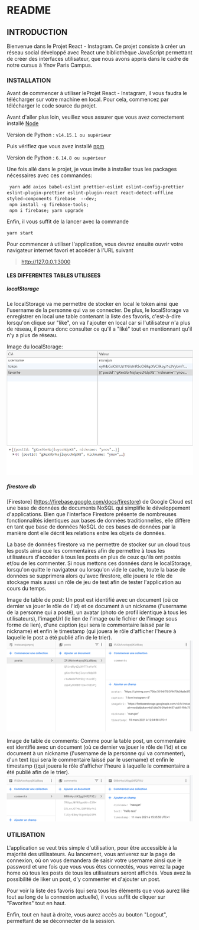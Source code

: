# README

## INTRODUCTION

Bienvenue dans le Projet React - Instagram. Ce projet consiste à créer un réseau social développé avec React une bibliothèque JavaScript permettant de créer des interfaces utilisateur, que nous avons appris dans le cadre de notre cursus à Ynov Paris Campus.

### INSTALLATION

Avant de commencer à utiliser leProjet React - Instagram, il vous faudra le télécharger sur votre machine en local. Pour cela, commencez par télécharger le code source du projet.

Avant d'aller plus loin, veuillez vous assurer que vous avez correctement installé [Node](https://nodejs.org/en/download/)

Version de Python : `v14.15.1 ou supérieur`

Puis vérifiez que vous avez installé [npm](https://www.npmjs.com/get-npm)

Version de Python : `6.14.8 ou supérieur`

Une fois allé dans le projet, je vous invite à installer tous les packages nécessaires avec ces commandes:
```
 yarn add axios babel-eslint prettier-eslint eslint-config-prettier eslint-plugin-prettier eslint-plugin-react react-detect-offline styled-components firebase  --dev;
 npm install -g firebase-tools; 
 npm i firebase; yarn upgrade
```

Enfin, il vous suffit de la lancer avec la commande
```
yarn start
```

Pour commencer à utiliser l'application, vous devrez ensuite ouvrir votre navigateur internet favori et accéder à l'URL suivant

> http://127.0.0.1:3000


#### LES DIFFERENTES TABLES UTILISEES 
##### localStorage
Le localStorage va me permettre de stocker en local le token ainsi que l'username de la personne qui va se connecter.
De plus, le localStorage va enregistrer en local une table contenant la liste des favoris, c'est-à-dire lorsqu'on clique sur "like", on va l'ajouter en local car si l'utilisateur n'a plus de réseau, il pourra donc consulter ce qu'il a "liké" tout en mentionnant qu'il n'y a plus de réseau.

Image du localStorage:
![localStorage Table](./localStorage.png)

##### firestore db
[Firestore] (https://firebase.google.com/docs/firestore) de Google Cloud est une base de données de documents NoSQL qui simplifie le développement d'applications. Bien que l'interface Firestore présente de nombreuses fonctionnalités identiques aux bases de données traditionnelles, elle diffère en tant que base de données NoSQL de ces bases de données par la manière dont elle décrit les relations entre les objets de données.

La base de données firestore va me permettre de stocker sur un cloud tous les posts ainsi que les commentaires afin de permettre à tous les utilisateurs d'accéder à tous les posts en plus de ceux qu'ils ont postés et/ou de les commenter. Si nous mettons ces données dans le localStorage, lorsqu'on quitte le navigateur ou lorsqu'on vide le cache, toute la base de données se supprimera alors qu'avec firestore, elle jouera le rôle de stockage mais aussi un rôle de jeu de test afin de tester l'application au cours du temps.

Image de table de post:
Un post est identifié avec un document (où ce dernier va jouer le rôle de l'id) et ce document à un nickname (l'username de la personne qui a posté), un avatar (photo de profil identique à tous les utilisateurs), l'imageUrl (le lien de l'image ou le fichier de l'image sous forme de lien), d'une caption (qui sera le commentaire laissé par le nickname) et enfin le timestamp (qui jouera le rôle d'afficher l'heure à laquelle le post a été publié afin de le trier).
![posts db](./posts.png)

Image de table de comments:
Comme pour la table post, un commentaire est identifié avec un document (où ce dernier va jouer le rôle de l'id) et ce document à un nickname (l'username de la personne qui va commenter), d'un text (qui sera le commentaire laissé par le username) et enfin le timestamp ((qui jouera le rôle d'afficher l'heure à laquelle le commentaire a été publié afin de le trier).
![comments db](./comments.png)

### UTILISATION

L'application se veut très simple d'utilisation, pour être accessible à la majorité des utilisateurs. Au lancement, vous arriverez sur la page de connexion, où on vous demandera de saisir votre username ainsi que le password et une fois que vous vous êtes connectés, vous verrez la page home où tous les posts de tous les utilisateurs seront affichés. Vous avez la possibilité de liker un post, d'y commenter et d'ajouter un post.

Pour voir la liste des favoris (qui sera tous les éléments que vous aurez liké tout au long de la connexion actuelle), il vous suffit de cliquer sur "Favorites" tout en haut.

Enfin, tout en haut à droite, vous aurez accès au bouton "Logout", permettant de se déconnecter de la session.
